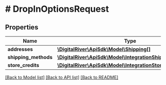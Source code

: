 # # DropInOptionsRequest

## Properties

Name | Type | Description | Notes
------------ | ------------- | ------------- | -------------
**addresses** | [**\DigitalRiver\ApiSdk\Model\Shipping[]**](Shipping.md) |  | [optional] 
**shipping_methods** | [**\DigitalRiver\ApiSdk\Model\IntegrationShippingMethod[]**](IntegrationShippingMethod.md) |  | [optional] 
**store_credits** | [**\DigitalRiver\ApiSdk\Model\IntegrationStoreCreditRequest[]**](IntegrationStoreCreditRequest.md) |  | [optional] 

[[Back to Model list]](../../README.md#documentation-for-models) [[Back to API list]](../../README.md#documentation-for-api-endpoints) [[Back to README]](../../README.md)


